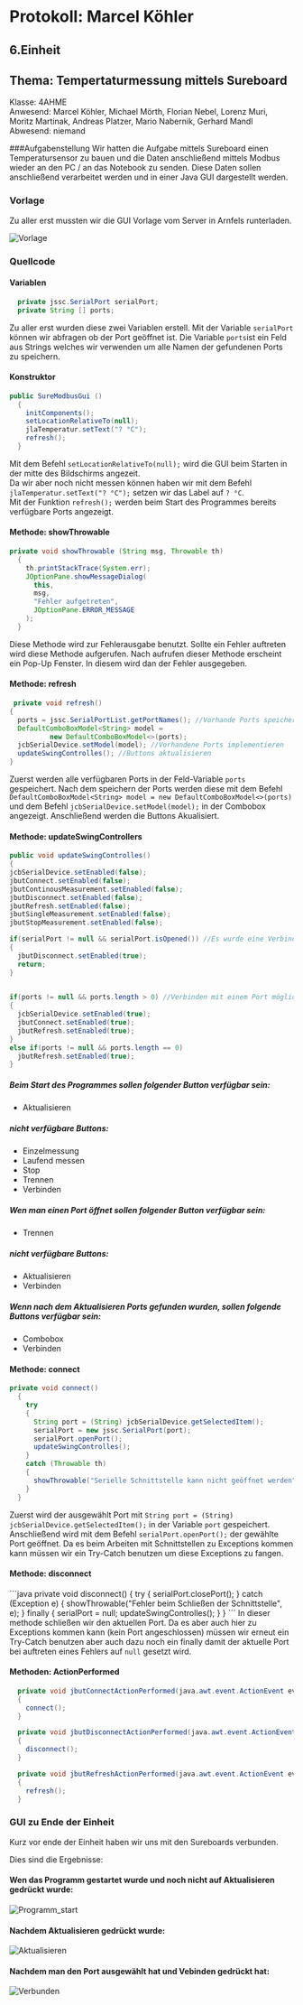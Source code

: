 # Protokoll: Marcel Köhler
## 6.Einheit
## Thema: Tempertaturmessung mittels Sureboard
Klasse: 4AHME  
Anwesend: Marcel Köhler, Michael Mörth, Florian Nebel, Lorenz Muri, Moritz Martinak, Andreas Platzer, Mario Nabernik,   Gerhard Mandl  
Abwesend: niemand  

###Aufgabenstellung
Wir hatten die Aufgabe mittels Sureboard einen Temperatursensor zu bauen und die Daten anschließend mittels Modbus wieder an den PC / an das Notebook zu senden.  Diese Daten sollen anschließend verarbeitet werden und in einer Java GUI dargestellt werden.

### Vorlage  
Zu aller erst mussten wir die GUI Vorlage vom Server in Arnfels runterladen.

![Vorlage](https://github.com/HTLMechatronics/m14-la1-sx/blob/koemam13/Protokolle/Bilder/GUI-Temperaturmessung.png)

### Quellcode

#### Variablen
```java
  private jssc.SerialPort serialPort;
  private String [] ports;
```

Zu aller erst wurden diese zwei Variablen erstell. Mit der Variable `serialPort` können wir abfragen ob der Port geöffnet ist.
Die Variable `ports`ist ein Feld aus Strings welches wir verwenden um alle Namen der gefundenen Ports zu speichern.


#### Konstruktor
```java
public SureModbusGui ()
  {
    initComponents();
    setLocationRelativeTo(null);
    jlaTemperatur.setText("? °C");
    refresh();
  }
```

Mit dem Befehl `setLocationRelativeTo(null);` wird die GUI beim Starten in der mitte des Bildschirms angezeit.  
Da wir aber noch nicht messen können haben wir mit dem Befehl `jlaTemperatur.setText("? °C");` setzen wir das Label auf `? °C`.  
Mit der Funktion `refresh();` werden beim Start des Programmes bereits verfügbare Ports angezeigt.  

#### Methode: showThrowable
```java
private void showThrowable (String msg, Throwable th)
  {
    th.printStackTrace(System.err);
    JOptionPane.showMessageDialog(
      this,
      msg,
      "Fehler aufgetreten", 
      JOptionPane.ERROR_MESSAGE
    );
  }
  ```
  Diese Methode wird zur Fehlerausgabe benutzt. Sollte ein Fehler auftreten wird diese Methode aufgerufen. Nach aufrufen dieser Methode erscheint ein Pop-Up Fenster. In diesem wird dan der Fehler ausgegeben.
  #### Methode: refresh
  ```java
   private void refresh()
  {
    ports = jssc.SerialPortList.getPortNames(); //Vorhande Ports speichern
    DefaultComboBoxModel<String> model = 
            new DefaultComboBoxModel<>(ports); 
    jcbSerialDevice.setModel(model); //Vorhandene Ports implementieren
    updateSwingControlles(); //Buttons aktualisieren
  }
  ```
  Zuerst werden alle verfügbaren Ports in der Feld-Variable `ports` gespeichert. Nach dem speichern der Ports werden diese mit dem Befehl 
  `DefaultComboBoxModel<String> model = new DefaultComboBoxModel<>(ports)` und dem Befehl `jcbSerialDevice.setModel(model);` in der Combobox angezeigt. Anschließend werden die Buttons Akualisiert. 
  
  #### Methode: updateSwingControllers
  ```java
  public void updateSwingControlles()
{
  jcbSerialDevice.setEnabled(false);
  jbutConnect.setEnabled(false);
  jbutContinousMeasurement.setEnabled(false);
  jbutDisconnect.setEnabled(false);
  jbutRefresh.setEnabled(false);
  jbutSingleMeasurement.setEnabled(false);
  jbutStopMeasurement.setEnabled(false);
  
  if(serialPort != null && serialPort.isOpened()) //Es wurde eine Verbindung mit einem Port erstellt -> Trennen möglich
  {
    jbutDisconnect.setEnabled(true);
    return;
  }
    
  
  if(ports != null && ports.length > 0) //Verbinden mit einem Port möglich
  {
    jcbSerialDevice.setEnabled(true);
    jbutConnect.setEnabled(true);
    jbutRefresh.setEnabled(true);
  }
  else if(ports != null && ports.length == 0)
    jbutRefresh.setEnabled(true);
}
```

##### Beim Start des Programmes sollen folgender Button verfügbar sein:
* Aktualisieren 

##### nicht verfügbare Buttons:
* Einzelmessung
* Laufend messen
* Stop
* Trennen
* Verbinden

##### Wen man einen Port öffnet sollen folgender Button verfügbar sein:
* Trennen

##### nicht verfügbare Buttons:
* Aktualisieren
* Verbinden

##### Wenn nach dem Aktualisieren Ports gefunden wurden, sollen folgende Buttons verfügbar sein:
* Combobox
* Verbinden

#### Methode: connect

```java
private void connect()
  {
    try
    {
      String port = (String) jcbSerialDevice.getSelectedItem();
      serialPort = new jssc.SerialPort(port);
      serialPort.openPort();
      updateSwingControlles();
    }
    catch (Throwable th)
    {
      showThrowable("Serielle Schnittstelle kann nicht geöffnet werden", th);
    }    
  }
```

Zuerst wird der ausgewählt Port mit `String port = (String) jcbSerialDevice.getSelectedItem();` in der Variable `port` gespeichert.
Anschließend wird mit dem Befehl `serialPort.openPort();` der gewählte Port geöffnet. Da es beim Arbeiten mit Schnittstellen zu Exceptions kommen kann müssen wir ein Try-Catch benutzen um diese Exceptions zu fangen.

#### Methode: disconnect

´´´java
  private void disconnect()
  {
    try
    {
      serialPort.closePort();
    }
    catch (Exception e)
    {
      showThrowable("Fehler beim Schließen der Schnittstelle", e);
    }
    finally
    {
      serialPort = null;
      updateSwingControlles();
    }
  }
´´´
In dieser methode schließen wir den aktuellen Port. Da es aber auch hier zu Exceptions kommen kann (kein Port angeschlossen) müssen wir erneut ein Try-Catch benutzen aber auch dazu noch ein finally damit der aktuelle Port bei auftreten eines Fehlers auf `null` gesetzt wird.

#### Methoden: ActionPerformed
```java
  private void jbutConnectActionPerformed(java.awt.event.ActionEvent evt)                                            
  {                                                
    connect();
  }                                           

  private void jbutDisconnectActionPerformed(java.awt.event.ActionEvent evt)                                               
  {                                                   
    disconnect();
  }                                              

  private void jbutRefreshActionPerformed(java.awt.event.ActionEvent evt)                                            
  {                                                
    refresh();
  }  
```

### GUI zu Ende der Einheit

Kurz vor ende der Einheit haben wir uns mit den Sureboards verbunden.  

Dies sind die Ergebnisse:

#### Wen das Programm gestartet wurde und noch nicht auf Aktualisieren gedrückt wurde:

![Programm_start](https://github.com/HTLMechatronics/m14-la1-sx/blob/koemam13/Protokolle/Bilder/Kein_Port_Gefunden.png)

#### Nachdem Aktualisieren gedrückt wurde:

![Aktualisieren](https://github.com/HTLMechatronics/m14-la1-sx/blob/koemam13/Protokolle/Bilder/Port_Gefunden.png)

#### Nachdem man den Port ausgewählt hat und Vebinden gedrückt hat:

![Verbunden](https://github.com/HTLMechatronics/m14-la1-sx/blob/koemam13/Protokolle/Bilder/Port_Verbunden.png)







